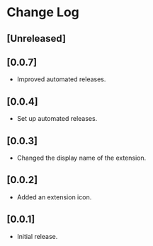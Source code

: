 # Change Log

## [Unreleased]

## [0.0.7]

- Improved automated releases.

## [0.0.4]

- Set up automated releases.

## [0.0.3]

- Changed the display name of the extension.

## [0.0.2]

- Added an extension icon.

## [0.0.1]

- Initial release.
